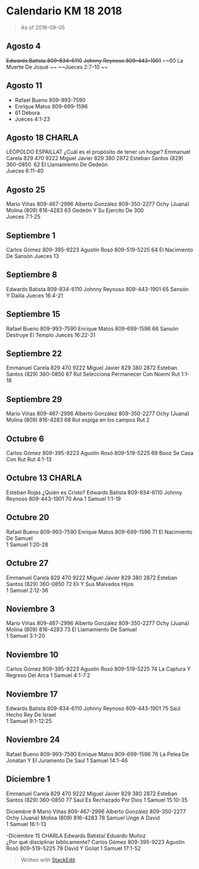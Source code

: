 
# Calendario KM 18 2018
> As of 2018-09-05

## Agosto 4 

~~Edwards Batista 809-834-6110~~ 
~~Johnny Reynoso 809-443-1901~~ 
~~60 La Muerte De Josué ~~
~~Jueces 2:7-10 ~~

## Agosto 11 
- Rafael Bueno 809-993-7590
- Enrique Matos 809-699-1596 
- 61 Débora 
- Jueces 4:1-23 

## Agosto 18 CHARLA 
LEOPOLDO ESPAILLAT 
¿Cuál es el propósito de tener un hogar? 
Emmanuel Carela 829 470 9222 
Miguel Javier 829 380 2872 
Esteban Santos (829) 360-0850 
 62 El Llamamiento De Gedeón  
Jueces 6:11-40 

## Agosto 25 
Mario Viñas 809-467-2996 
Alberto González 809-350-2277 
Ochy (Juana) Molina (809) 816-4283 
63 Gedeón Y Su Ejercito De 300  
Jueces 7:1-25 

## Septiembre 1 
Carlos Gómez 809-395-9223
Agustín Rosó 809-519-5225 
64 El Nacimiento De Sansón 
Jueces 13 

## Septiembre 8 
Edwards Batista 809-834-6110 
Johnny Reynoso 809-443-1901 
65 Sansón Y Dalila 
Jueces 16:4-21 

## Septiembre 15 
Rafael Bueno 809-993-7590 
Enrique Matos 809-699-1596 
66 Sansón Destruye El Templo 
Jueces 16:22-31 

## Septiembre 22 
Emmanuel Carela 829 470 9222 
Miguel Javier 829 380 2872 
Esteban Santos (829) 360-0850 
67 Rut Selecciona Permanecer Con Noemí 
Rut 1:1-18 

## Septiembre 29 
Mario Viñas 809-467-2996 
Alberto González 809-350-2277 
Ochy (Juana) Molina (809) 816-4283 
68 Rut espiga en los campos 
Rut 2 

## Octubre 6 
Carlos Gómez 809-395-9223 
Agustín Rosó 809-519-5225 
69 Booz Se Casa Con Rut 
Rut 4:1-13 

## Octubre 13  CHARLA 
Esteban Rojas 
¿Quién es Cristo? 
Edwards Batista 809-834-6110 
Johnny Reynoso 809-443-1901 
70 Ana 
1 Samuel 1:1-19 

 

## Octubre 20 
Rafael Bueno 809-993-7590 
Enrique Matos 809-699-1596 
71 El Nacimiento De Samuel  
1 Samuel 1:20-28 

## Octubre 27 
Emmanuel Carela 829 470 9222 
Miguel Javier 829 380 2872 
Esteban Santos (829) 360-0850 
72 Eli Y Sus Malvados Hijos  
1 Samuel 2:12-36 

## Noviembre 3 
Mario Viñas 809-467-2996 
Alberto González 809-350-2277 
Ochy (Juana) Molina (809) 816-4283 
73 El Llamamiento De Samuel  
1 Samuel 3:1-20 

## Noviembre 10 
Carlos Gómez 809-395-9223 
Agustin Rosó 809-519-5225 
74 La Captura Y Regreso Del Arca 
1 Samuel 4:1-7:2 

## Noviembre 17 
Edwards Batista 809-834-6110 
Johnny Reynoso 809-443-1901 
75 Saúl Hecho Rey De Israel  
1 Samuel 9:1-12:25 

## Noviembre 24 
Rafael Bueno 809-993-7590 
Enrique Matos 809-699-1596 
76 La Pelea De Jonatan Y El Juramento De Saul 
1 Samuel 14:1-46 

## Diciembre 1 
Emmanuel Carela 829 470 9222 
Miguel Javier 829 380 2872 
Esteban Santos (829) 360-0850 
77 Saul Es Rechazado Por Dios 
1 Samuel 15:10-35 

Diciembre 8 
Mario Viñas 809-467-2996 
Alberto González 809-350-2277 
Ochy (Juana) Molina (809) 816-4283 
78 Samuel Unge A David  
1 Samuel 16:1-13 

-Diciembre 15 CHARLA 
Edwards Batista/ Eduardo Muñoz  
¿Por qué disciplinar bíblicamente? 
Carlos Gómez 809-395-9223 
Agustín Rosó 809-519-5225 
79 David Y Goliat 
1 Samuel 17:1-52

> Written with [StackEdit](https://stackedit.io/).
<!--stackedit_data:
eyJoaXN0b3J5IjpbLTY4NjY2MjA3Nl19
-->